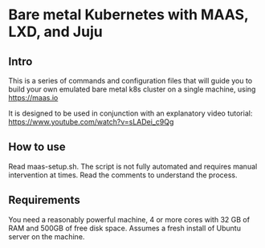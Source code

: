 # Bare metal Kubernetes with MAAS, LXD, and Juju

## Intro

This is a series of commands and configuration files that will guide you to build your own emulated bare metal k8s cluster on a single machine, using https://maas.io

It is designed to be used in conjunction with an explanatory video tutorial: https://www.youtube.com/watch?v=sLADei_c9Qg

## How to use

Read maas-setup.sh. The script is not fully automated and requires manual intervention at times. Read the comments to understand the process.

## Requirements

You need a reasonably powerful machine, 4 or more cores with 32 GB of RAM and 500GB of free disk space. Assumes a fresh install of Ubuntu server on the machine.
